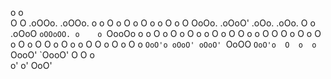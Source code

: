  o                                  o                        
O                                  O           .oOOo. .oOOo. 
o                                  o           O    o O    o 
O                                  o           o    O o    O 
OoOo. .oOoO' .oOo. .oOo. O   o .oOoO  `oOOoOO. o    o `OooOo 
o   o O   o  O   o O   o o   O o   O   O  o  o O    O      O 
o   O o   O  o   O o   O O   o O   o   o  O  O o    O      o 
O   o `OoO'o oOoO' oOoO' `OoOO `OoO'o  O  o  o `OooO' `OooO' 
             O     O         o                               
             o'    o'     OoO'                               
